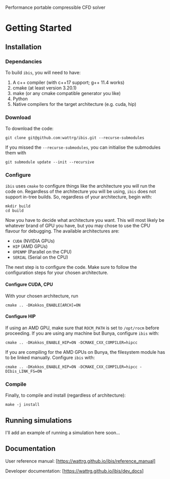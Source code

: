 Performance portable compressible CFD solver

# Getting Started
## Installation
### Dependancies
To build `ibis`, you will need to have:
  1. A c++ compiler (with c++17 support; g++ 11.4 works)
  2. cmake (at least version 3.20.1)
  3. make (or any cmake compatible generator you like)
  4. Python
  5. Native compilers for the target architecture (e.g. cuda, hip)

### Download
To download the code:
```
git clone git@github.com:wattrg/ibis.git --recurse-submodules
```
If you missed the `--recurse-submodules`, you can initialise the submodules them with

```
git submodule update --init --recursive
```

### Configure
`ibis` uses `cmake` to configure things like the architecture you will run the code on.
Regardless of the architecture you will be using, `ibis` does not support in-tree builds.
So, regardless of your architecture, begin with:
```
mkdir build
cd build
```

Now you have to decide what architecture you want. 
This will most likely be whatever brand of GPU you have, but you may chose to use the CPU flavour for debugging.
The available architectures are:
  + `CUDA` (NVIDIA GPUs)
  + `HIP` (AMD GPUs)
  + `OPENMP` (Parallel on the CPU)
  + `SERIAL` (Serial on the CPU)

The next step is to configure the code.
Make sure to follow the configuration steps for your chosen architecture.

#### Configure CUDA, CPU
With your chosen architecture, run
```
cmake .. -DKokkos_ENABLE[ARCH]=ON
```

#### Configure HIP
If using an AMD GPU, make sure that `ROCM_PATH` is set to `/opt/rocm` before proceeding.
If you are using any machine but Bunya, configure `ibis` with:
```
cmake .. -DKokkos_ENABLE_HIP=ON -DCMAKE_CXX_COMPILER=hipcc
```
If you are compiling for the AMD GPUs on Bunya, the filesystem module has to be linked manually.
Configure `ibis` with:
```
cmake .. -DKokkos_ENABLE_HIP=ON -DCMAKE_CXX_COMPILER=hipcc -DIbis_LINK_FS=ON
```

### Compile
Finally, to compile and install (regardless of architecture):
```
make -j install
```

## Running simulations
I'll add an example of running a simulation here soon...

## Documentation
User reference manual: [https://wattrg.github.io/ibis/reference_manual]

Developer documentation: [https://wattrg.github.io/ibis/dev_docs]
